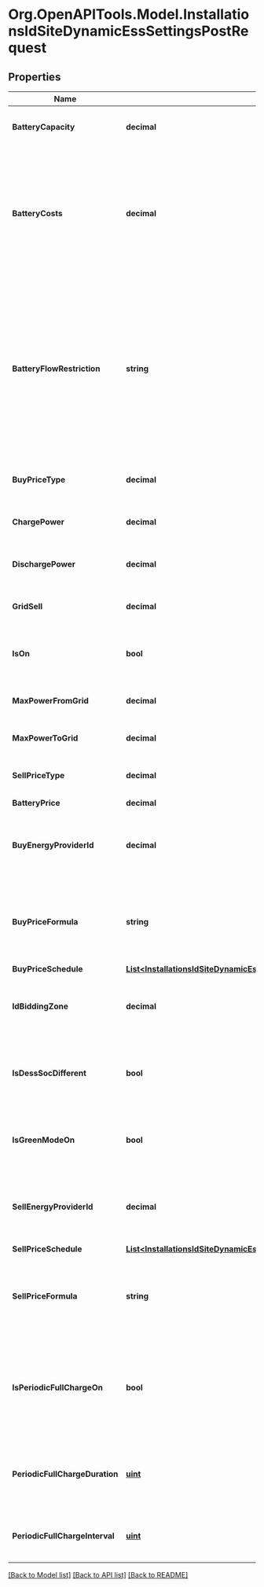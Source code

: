 # Org.OpenAPITools.Model.InstallationsIdSiteDynamicEssSettingsPostRequest

## Properties

Name | Type | Description | Notes
------------ | ------------- | ------------- | -------------
**BatteryCapacity** | **decimal** | Battery capacity of the system in kWh | 
**BatteryCosts** | **decimal** | Battery cycle costs per kWh - You can calculate this value using this formula: battery price / (amount of battery cycles * battery capacity) | 
**BatteryFlowRestriction** | **string** | Do you need to disable grid charging or discharging?  * &#x60;unrestricted&#x60; - No  * &#x60;noExport&#x60; - Disable discharging battery to grid  * &#x60;noImport&#x60; - Disable charging battery from grid  | 
**BuyPriceType** | **decimal** | Whether or not you have dynamic buy prices | 
**ChargePower** | **decimal** | Maximum battery charging power in kW | 
**DischargePower** | **decimal** | Maximum battery discharging power in kW | 
**GridSell** | **decimal** | Whether or not you can sell energy to the grid. | 
**IsOn** | **bool** | Whether or not you want to enable Dynamic ESS in VRM | 
**MaxPowerFromGrid** | **decimal** | Maximum power from the grid in kW | 
**MaxPowerToGrid** | **decimal** | Maximum power to the grid in kW | 
**SellPriceType** | **decimal** | Whether or not you have dynamic sell prices | 
**BatteryPrice** | **decimal** | Battery price | [optional] 
**BuyEnergyProviderId** | **decimal** | Identifier of the energy provider for buying energy (see /energy-providers) | [optional] 
**BuyPriceFormula** | **string** | A formula to apply to the raw dynamic energy prices, where p is the raw price. | [optional] 
**BuyPriceSchedule** | [**List&lt;InstallationsIdSiteDynamicEssSettingsGet200ResponseDataBuyPriceScheduleInner&gt;**](InstallationsIdSiteDynamicEssSettingsGet200ResponseDataBuyPriceScheduleInner.md) |  | [optional] 
**IdBiddingZone** | **decimal** | Identifier of the EU bidding zone (see /bidding-zones) | [optional] 
**IsDessSocDifferent** | **bool** | Whether or not you want to have a separate minimum SOC for Dynamic ESS | [optional] 
**IsGreenModeOn** | **bool** | Whether or not you want to have green mode turned on for Dynamic ESS | [optional] 
**SellEnergyProviderId** | **decimal** | Identifier of the energy provider for buying energy (see /energy-providers) | [optional] 
**SellPriceSchedule** | [**List&lt;InstallationsIdSiteDynamicEssSettingsGet200ResponseDataBuyPriceScheduleInner&gt;**](InstallationsIdSiteDynamicEssSettingsGet200ResponseDataBuyPriceScheduleInner.md) |  | [optional] 
**SellPriceFormula** | **string** | A formula to apply to the raw dynamic energy prices, where p is the raw price. | [optional] 
**IsPeriodicFullChargeOn** | **bool** | Whether or not do you want to periodically charge your battery to 100% in order to extend battery life | [optional] 
**PeriodicFullChargeDuration** | [**uint**](uint.md) | How many hours should your battery stay at 100% during the periodic recharge | [optional] 
**PeriodicFullChargeInterval** | [**uint**](uint.md) | How often should the battery be fully charged (in days) | [optional] 

[[Back to Model list]](../../README.md#documentation-for-models) [[Back to API list]](../../README.md#documentation-for-api-endpoints) [[Back to README]](../../README.md)


